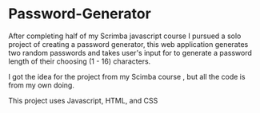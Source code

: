 # Password-Generator

After completing half of my Scrimba javascript course I pursued a solo project of creating a password generator, this web application generates two random passwords and takes user's input for to generate a password length of their choosing (1 - 16) characters.

I got the idea for the project from my Scimba course , but all the code is from my own doing.

This project uses Javascript, HTML, and CSS
